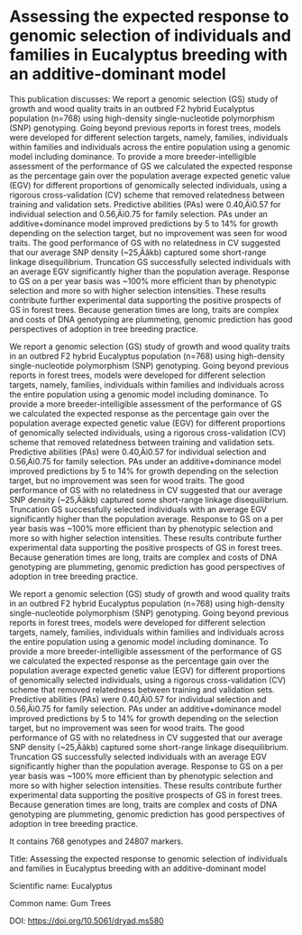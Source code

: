 # Assessing the expected response to genomic selection of individuals and families in Eucalyptus breeding with an additive-dominant model

This publication discusses: We report a genomic selection (GS) study of growth and wood quality traits in an outbred F2 hybrid Eucalyptus population (n=768) using high-density single-nucleotide polymorphism (SNP) genotyping. Going beyond previous reports in forest trees, models were developed for different selection targets, namely, families, individuals within families and individuals across the entire population using a genomic model including dominance. To provide a more breeder-intelligible assessment of the performance of GS we calculated the expected response as the percentage gain over the population average expected genetic value (EGV) for different proportions of genomically selected individuals, using a rigorous cross-validation (CV) scheme that removed relatedness between training and validation sets. Predictive abilities (PAs) were 0.40‚Äì0.57 for individual selection and 0.56‚Äì0.75 for family selection. PAs under an additive+dominance model improved predictions by 5 to 14% for growth depending on the selection target, but no improvement was seen for wood traits. The good performance of GS with no relatedness in CV suggested that our average SNP density (~25‚Äâkb) captured some short-range linkage disequilibrium. Truncation GS successfully selected individuals with an average EGV significantly higher than the population average. Response to GS on a per year basis was ~100% more efficient than by phenotypic selection and more so with higher selection intensities. These results contribute further experimental data supporting the positive prospects of GS in forest trees. Because generation times are long, traits are complex and costs of DNA genotyping are plummeting, genomic prediction has good perspectives of adoption in tree breeding practice.

We report a genomic selection (GS) study of growth and wood quality traits in an outbred F2 hybrid Eucalyptus population (n=768) using high-density single-nucleotide polymorphism (SNP) genotyping. Going beyond previous reports in forest trees, models were developed for different selection targets, namely, families, individuals within families and individuals across the entire population using a genomic model including dominance. To provide a more breeder-intelligible assessment of the performance of GS we calculated the expected response as the percentage gain over the population average expected genetic value (EGV) for different proportions of genomically selected individuals, using a rigorous cross-validation (CV) scheme that removed relatedness between training and validation sets. Predictive abilities (PAs) were 0.40‚Äì0.57 for individual selection and 0.56‚Äì0.75 for family selection. PAs under an additive+dominance model improved predictions by 5 to 14% for growth depending on the selection target, but no improvement was seen for wood traits. The good performance of GS with no relatedness in CV suggested that our average SNP density (~25‚Äâkb) captured some short-range linkage disequilibrium. Truncation GS successfully selected individuals with an average EGV significantly higher than the population average. Response to GS on a per year basis was ~100% more efficient than by phenotypic selection and more so with higher selection intensities. These results contribute further experimental data supporting the positive prospects of GS in forest trees. Because generation times are long, traits are complex and costs of DNA genotyping are plummeting, genomic prediction has good perspectives of adoption in tree breeding practice.

We report a genomic selection (GS) study of growth and wood quality traits in an outbred F2 hybrid Eucalyptus population (n=768) using high-density single-nucleotide polymorphism (SNP) genotyping. Going beyond previous reports in forest trees, models were developed for different selection targets, namely, families, individuals within families and individuals across the entire population using a genomic model including dominance. To provide a more breeder-intelligible assessment of the performance of GS we calculated the expected response as the percentage gain over the population average expected genetic value (EGV) for different proportions of genomically selected individuals, using a rigorous cross-validation (CV) scheme that removed relatedness between training and validation sets. Predictive abilities (PAs) were 0.40‚Äì0.57 for individual selection and 0.56‚Äì0.75 for family selection. PAs under an additive+dominance model improved predictions by 5 to 14% for growth depending on the selection target, but no improvement was seen for wood traits. The good performance of GS with no relatedness in CV suggested that our average SNP density (~25‚Äâkb) captured some short-range linkage disequilibrium. Truncation GS successfully selected individuals with an average EGV significantly higher than the population average. Response to GS on a per year basis was ~100% more efficient than by phenotypic selection and more so with higher selection intensities. These results contribute further experimental data supporting the positive prospects of GS in forest trees. Because generation times are long, traits are complex and costs of DNA genotyping are plummeting, genomic prediction has good perspectives of adoption in tree breeding practice.



It contains 768 genotypes and 24807 markers.

Title: Assessing the expected response to genomic selection of individuals and families in Eucalyptus breeding with an additive-dominant model

Scientific name: Eucalyptus

Common name: Gum Trees

DOI: https://doi.org/10.5061/dryad.ms580


